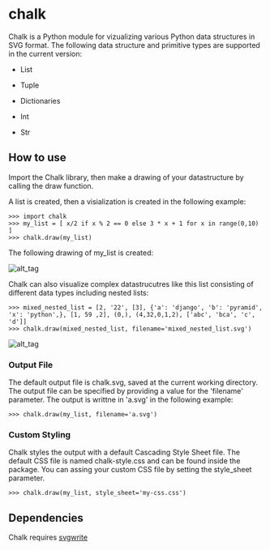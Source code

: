 chalk
=====
Chalk is a Python module for vizualizing various Python data structures in SVG format. The following data structure and primitive types are supported in the current version:

* List
* Tuple
* Dictionaries

* Int
* Str

How to use
----------
Import the Chalk library, then make a drawing of your datastructure by calling the draw function.

A list is created, then a visialization is created in the following example: 

	>>> import chalk
	>>> my_list = [ x/2 if x % 2 == 0 else 3 * x + 1 for x in range(0,10) ]
	>>> chalk.draw(my_list)

The following drawing of my_list is created:

![alt_tag](https://raw.github.com/raiyankamal/chalk/master/chalk.png)

Chalk can also visualize complex datastrucutres like this list consisting of different data types including nested lists:

	>>> mixed_nested_list = [2, '22', [3], {'a': 'django', 'b': 'pyramid', 'x': 'python',}, [1, 59 ,2], (0,), (4,32,0,1,2), ['abc', 'bca', 'c', 'd']]
	>>> chalk.draw(mixed_nested_list, filename='mixed_nested_list.svg')

![alt_tag](https://raw.github.com/raiyankamal/chalk/master/mixed_nested_list.png)

### Output File ###

The default output file is chalk.svg, saved at the current working directory. The output file can be specified by providing a value for the 'filename' parameter. The output is writtne in 'a.svg' in the following example:

	>>> chalk.draw(my_list, filename='a.svg')

### Custom Styling ###

Chalk styles the output with a default Cascading Style Sheet file. The default CSS file is named chalk-style.css and can be found inside the package. You can assing your custom CSS file by setting the style_sheet parameter.

	>>> chalk.draw(my_list, style_sheet='my-css.css')

Dependencies
------------
Chalk requires [svgwrite](https://pypi.python.org/pypi/svgwrite/)